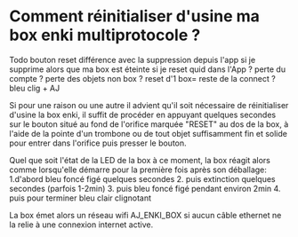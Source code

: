 # Comment réinitialiser d'usine ma box enki multiprotocole ?

Todo
bouton reset
différence avec la suppression depuis l'app
si je supprime alors que ma box est éteinte
si je reset quid dans l'App ?
perte du compte ?
perte des objets non box ?
reset d'1 box= reste de la connect ?
bleu clig + AJ

Si pour une raison ou une autre il advient qu'il soit nécessaire de réinitialiser d'usine la box enki, il suffit de procéder en appuyant quelques secondes sur le bouton situé au fond de l'orifice marquée "RESET" au dos de la box, à l'aide de la pointe d'un trombone ou de tout objet suffisamment fin et solide pour entrer dans l'orifice puis presser le bouton.

Quel que soit l'état de la LED de la box à ce moment, la box réagit alors comme lorsqu'elle démarre pour la première fois après son déballage:
1.d'abord bleu foncé figé quelques secondes
2. puis extinction quelques secondes (parfois 1-2min)
3. puis bleu foncé figé pendant environ 2min
4. puis pour terminer bleu clair clignotant

La box émet alors un réseau wifi AJ_ENKI_BOX si aucun câble ethernet ne la relie à une connexion internet active.
